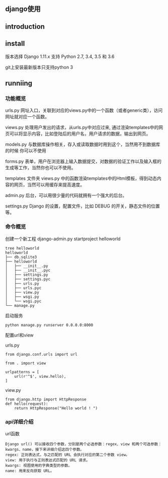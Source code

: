 ## django使用

## introduction

## install
版本选择
Django 1.11.x 支持 Python 2.7, 3.4, 3.5 和 3.6

git上安装最新版本只支持python 3


## runniing

### 功能概览

urls.py 网址入口，关联到对应的views.py中的一个函数（或者generic类），访问网址就对应一个函数。

views.py 处理用户发出的请求，从urls.py中对应过来, 通过渲染templates中的网页可以将显示内容，比如登陆后的用户名，用户请求的数据，输出到网页。

models.py 与数据库操作相关，存入或读取数据时用到这个，当然用不到数据库的时候 你可以不使用

forms.py 表单，用户在浏览器上输入数据提交，对数据的验证工作以及输入框的生成等工作，当然你也可以不使用。

templates 文件夹 views.py 中的函数渲染templates中的Html模板，得到动态内容的网页，当然可以用缓存来提高速度。

admin.py 后台，可以用很少量的代码就拥有一个强大的后台。

settings.py Django 的设置，配置文件，比如 DEBUG 的开关，静态文件的位置等。

### 命令概览

创建一个新工程 django-admin.py startproject helloworld

```
tree helloworld
helloworld
├── db.sqlite3
├── helloworld
│   ├── __init__.py
│   ├── __init__.pyc
│   ├── settings.py
│   ├── settings.pyc
│   ├── urls.py
│   ├── urls.pyc
│   ├── view.py
│   ├── wsgi.py
│   └── wsgi.pyc
└── manage.py
```

启动服务
```
python manage.py runserver 0.0.0.0:8000
```

配置url和view

urls.py
```
from django.conf.urls import url

from . import view

urlpatterns = [
    url(r'^$', view.hello),
]

```

view.py
```
from django.http import HttpResponse
def hello(request):
    return HttpResponse("Hello world ! ")

```

### api详细介绍

url函数
```
Django url() 可以接收四个参数，分别是两个必选参数：regex、view 和两个可选参数：kwargs、name，接下来详细介绍这四个参数。
regex: 正则表达式，与之匹配的 URL 会执行对应的第二个参数 view。
view: 用于执行与正则表达式匹配的 URL 请求。
kwargs: 视图使用的字典类型的参数。
name: 用来反向获取 URL。
```
